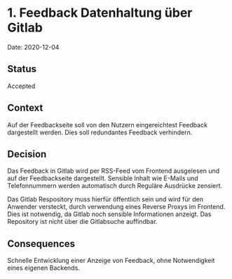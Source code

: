 # 1. Feedback Datenhaltung über Gitlab

Date: 2020-12-04

## Status

Accepted

## Context

Auf der Feedbackseite soll von den Nutzern eingereichtest Feedback dargestellt werden. Dies soll redundantes Feedback verhindern.

## Decision

Das Feedback in Gitlab wird per RSS-Feed vom Frontend ausgelesen und auf der Feedbackseite dargestellt. Sensible Inhalt wie E-Mails und Telefonnummern werden automatisch durch Reguläre Ausdrücke zensiert.

Das Gitlab Respository muss hierfür öffentlich sein und wird für den Anwender versteckt, durch verwendung eines Reverse Proxys im Frontend. Dies ist notwendig, da Gitlab noch sensible Informationen anzeigt. Das Repository ist nicht über die Gitlabsuche auffindbar.

## Consequences

Schnelle Entwicklung einer Anzeige von Feedback, ohne Notwendigkeit eines eigenen Backends.
